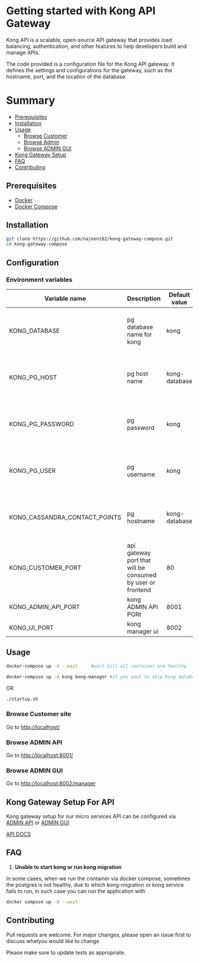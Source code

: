 # Getting started with Kong API Gateway

Kong API is a scalable, open-source API gateway that provides load balancing, authentication, and other features to help developers build and manage APIs.

The code provided is a configuration file for the Kong API gateway. It defines the settings and configurations for the gateway, such as the hostname, port, and the location of the database.

# Summary

- [Prerequisites](#Prerequisites)
- [Installation](#installation)
- [Usage](#usage)
  - [Browse Customer](#browse-customer-site)
  - [Browse Admin](#browse-admin-api)
  - [Browse ADMIN GUI](#browse-admin-gui)
- [Kong Gateway Setup](#kong-gateway-setup-for-api)
- [FAQ](#faq)
- [Contributing](#contributing)

## Prerequisites

- [Docker](https://docs.docker.com/get-docker/)
- [Docker Compose](https://docs.docker.com/compose/install/)

## Installation

```bash
git clone https://github.com/najeen182/kong-gateway-compose.git
cd kong-gateway-compose
```

## Configuration

### Environment variables

| Variable name                 | Description                                                | Default value | Required?                                      |
| ----------------------------- | ---------------------------------------------------------- | ------------- | ---------------------------------------------- |
| KONG_DATABASE                 | pg database name for kong                                  | kong          | NO will configure from default, if not specify |
| KONG_PG_HOST                  | pg host name                                               | kong-database | NO will configure from default, if not specify |
| KONG_PG_PASSWORD              | pg password                                                | kong          | NO will configure from default, if not specify |
| KONG_PG_USER                  | pg username                                                | kong          | NO will configure from default, if not specify |
| KONG_CASSANDRA_CONTACT_POINTS | pg hostname                                                | kong-database | NO will configure from default, if not specify |
| KONG_CUSTOMER_PORT            | api gateway port that will be consumed by user or frontend | 80            |                                                |
| KONG_ADMIN_API_PORT           | kong ADMIN API PORt                                        | 8001          |                                                |
| KONG_UI_PORT                  | kong manager ui                                            | 8002          |                                                |

## Usage

```bash
docker-compose up -d --wait     #wait till all container are healthy
```

```bash
docker-compose up -d kong kong-manager #if you want to skip kong database
```

OR

```bash
./startup.sh
```

### Browse Customer site

Go to [http://localhost/](http://localhost:80)

### Browse ADMIN API

Go to [http://localhost:8001/](http://localhost:8001)

### Browse ADMIN GUI

Go to [http://localhost:8002/manager](http://localhost:8002/manager)

## Kong Gateway Setup For API

Kong gateway setup for our micro services API can be configured via [ADMIN API](http://localhost:8001) or [ADMIN GUI](http://localhost:8002/manager)

[API DOCS](https://docs.konghq.com/gateway/latest/admin-api/)

## FAQ

1. **Unable to start kong or run kong migration**

In some cases, when we run the container via docker compose, sometimes the postgres is not healthy, due to which kong-migration or kong service fails to run, in such case you can run the application with

```bash
docker compose up -d --wait
```

## Contributing

Pull requests are welcome. For major changes, please open an issue first to discuss whatyou would like to change.

Please make sure to update tests as appropriate.
